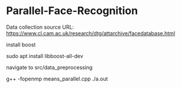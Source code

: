 # Parallel-Face-Recognition

Data collection source URL: https://www.cl.cam.ac.uk/research/dtg/attarchive/facedatabase.html

install boost

sudo apt install libboost-all-dev


navigate to
src/data_preprocessing

g++ -fopenmp means_parallel.cpp
./a.out
